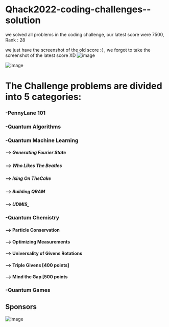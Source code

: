 # Qhack2022-coding-challenges--solution
we solved all problems in the coding challenge, our latest score were 7500, Rank : 28 

we just have the screenshot of the old score :( , we forgot to take  the screenshot of the latest score XD
![image](https://user-images.githubusercontent.com/70172995/158462425-6f688dee-7c38-40de-ba0d-e0782eee552a.png)

![image](https://user-images.githubusercontent.com/70172995/158463166-8dfd6289-b205-45bb-8b2c-a99dbc38a296.png)

# The Challenge problems are divided into 5 categories:

### -PennyLane 101
### -Quantum Algorithms
### -Quantum Machine Learning
   ##### --> Generating Fourier State
   ##### --> Who Likes The Beatles
   ##### --> Ising On TheCake
   ##### --> Building QRAM
   ##### --> UDMIS_
### -Quantum Chemistry
  #### --> Particle Conservation
  #### --> Optimizing Measurements
  #### --> Universality of Givens Rotations
  #### -->  Triple Givens [400 points]
  #### --> Mind the Gap [500 points

### -Quantum Games

## Sponsors 
![image](https://user-images.githubusercontent.com/70172995/158469244-c7d3ca7b-c685-4f1c-b0ca-cb436edb0ae3.png)



